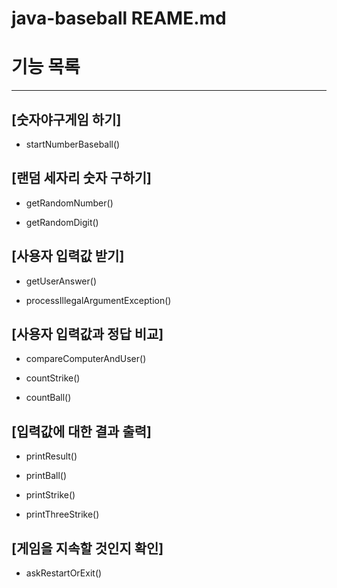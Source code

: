 # java-baseball REAME.md

# 기능 목록

---

## [숫자야구게임 하기]

- startNumberBaseball()

## [랜덤 세자리 숫자 구하기]

- getRandomNumber()

- getRandomDigit()

## [사용자 입력값 받기]

- getUserAnswer()

- processIllegalArgumentException()

## [사용자 입력값과 정답 비교]
- compareComputerAndUser()

- countStrike()

- countBall()

## [입력값에 대한 결과 출력]
- printResult()

- printBall()

- printStrike()

- printThreeStrike()

## [게임을 지속할 것인지 확인]

- askRestartOrExit()